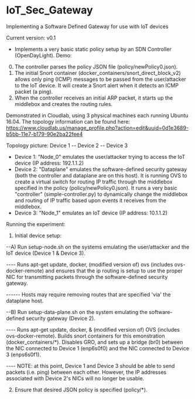 # IoT_Sec_Gateway
Implementing a Software Defined Gateway for use with IoT devices

Current version: v0.1
- Implements a very basic static policy setup by an SDN Controller (OpenDayLight).
Demo: 
0. The controller parses the policy JSON file (policy/newPolicy0.json).
1. The initial Snort container (docker_containers/snort_direct_block_v2) allows only ping (ICMP) messages to be passed from the user/attacker to the IoT device. It will create a Snort alert when it detects an ICMP packet (a ping).
2.  When the controller receives an initial ARP packet, it starts up the middlebox and creates the routing rules. 


Demonstrated in Cloudlab, using 3 physical machines each running Ubuntu 16.04. The topology information can be found here: https://www.cloudlab.us/manage_profile.php?action=edit&uuid=0d1e3689-b5bb-11e7-b179-90e2ba22fee4

Topology picture:   Device 1 -- Device 2 -- Device 3

- Device 1: "Node_0" emulates the user/attacker trying to access the IoT device (IP address: 192.1.1.2)
- Device 2: "Dataplane" emulates the software-defined security gateway (both the controller and dataplane are on this host). It is running OVS to create a virtual switch for routing IP traffic through the middlebox specified in the policy (policy/newPolicy0.json). It runs a very basic "controller" (simple-controller.py) to dynamically change the middlebox and routing of IP traffic based upon events it receives from the middlebox.
- Device 3: "Node_1" emulates an IoT device (IP address: 10.1.1.2)


Running the experiment:
1. Initial device setup:

--A) Run setup-node.sh on the systems emulating the user/attacker and the IoT device (Device 1 & Device 3).

---- Runs apt-get update, docker, (modified version of) ovs (includes ovs-docker-remote) and ensures that the ip routing is setup to use the proper NIC for transmitting packets through the software-defined security gateway.

  ------ Hosts may require removing routes that are specified 'via' the dataplane host. 

--B) Run setup-data-plane.sh on the system emulating the software-defined security gateway (Device 2).

---- Runs apt-get update, docker, & (modified version of) OVS (includes ovs-docker-remote). Builds snort containers for this emonstration (docker_containers/*). Disables GRO, and sets up a bridge (br0) between the NIC connected to Device 1 (enp6s0f0) and the NIC connected to Device 3 (enps6s0f1).

---- NOTE: at this point, Device 1 and Device 3 should be able to send packets (i.e. ping) between each other. However, the IP addresses associated with Device 2's NICs will no longer be usable.

2. Ensure that desired JSON policy is specified (policy/*).

